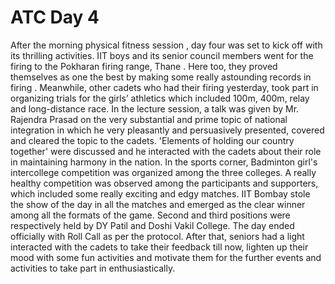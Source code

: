# ATC Day 4

After the morning physical fitness session , day four was set to kick off with its thrilling activities. IIT boys and its senior
council members went for the firing to the Pokharan firing range, Thane . Here too, they proved themselves as one the best by making
some really astounding records in firing . Meanwhile, other cadets who had their firing yesterday, took part in organizing trials for
the girls’ athletics which included 100m, 400m, relay and long-distance race. In the lecture session, a talk was given by Mr. Rajendra
Prasad on the very substantial and prime topic of national integration in which he very pleasantly and persuasively presented, covered
and cleared the topic to the cadets. 'Elements of holding our country together' were discussed and he interacted with the cadets about
their role in maintaining harmony in the nation. In the sports corner, Badminton girl's intercollege competition was organized among
the three colleges. A really healthy competition was observed among the participants and supporters, which included some really exciting
and edgy matches. IIT Bombay stole the show of the day in all the matches and emerged as the clear winner among all the formats of the
game. Second and third positions were respectively held by DY Patil and Doshi Vakil College. The day ended officially with Roll Call
as per the protocol. After that, seniors had a light interacted with the cadets to take their feedback till now, lighten up their mood
with some fun activities and motivate them for the further events and activities to take part in enthusiastically. 
